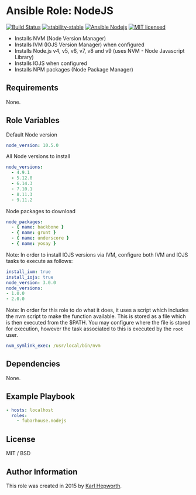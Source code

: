 # Ansible Role: NodeJS

[![Build Status](https://img.shields.io/travis/fubarhouse/ansible-role-nodejs/master.svg?style=for-the-badge)](https://travis-ci.org/fubarhouse/ansible-role-nodejs)
[![stability-stable](https://img.shields.io/badge/stability-stable-green.svg?style=for-the-badge)](https://github.com/orangemug/stability-badges)
[![Ansible Nodejs](https://img.shields.io/ansible/role/4921.svg?style=for-the-badge)](https://galaxy.ansible.com/fubarhouse/nodejs)
[![MIT licensed](https://img.shields.io/badge/license-MIT-blue.svg?style=for-the-badge)](https://raw.githubusercontent.com/fubarhouse/ansible-role-nodejs/master/LICENSE)

* Installs NVM (Node Version Manager)
* Installs IVM (IOJS Version Manager) when configured
* Installs Node.js v4, v5, v6, v7, v8 and v9 (uses NVM - Node Javascript Library)
* Installs IOJS when configured
* Installs NPM packages (Node Package Manager)

## Requirements

  None. 

## Role Variables

Default Node version
````yaml
node_version: 10.5.0
````

All Node versions to install
````yaml
node_versions:
  - 4.9.1
  - 5.12.0
  - 6.14.3
  - 7.10.1
  - 8.11.3
  - 9.11.2
````

Node packages to download
````yaml
node_packages:
  - { name: backbone }
  - { name: grunt }
  - { name: underscore }
  - { name: yosay }
````

Note: In order to install IOJS versions via IVM, configure both IVM and IOJS tasks to execute as follows:
````yaml
install_ivm: true
install_iojs: true
node_version: 3.0.0
node_versions:
- 1.0.0
- 2.0.0
````

Note: In order for this role to do what it does, it uses a script which includes the nvm script to make the function available. This is stored as a file which is then executed from the $PATH. You may configure where the file is stored for execution, however the task associated to this is executed by the `root` user.
````yaml
nvm_symlink_exec: /usr/local/bin/nvm
````

## Dependencies

  None.

## Example Playbook
````yaml
- hosts: localhost
  roles:
    - fubarhouse.nodejs
````

## License

MIT / BSD

## Author Information

This role was created in 2015 by [Karl Hepworth](https://twitter.com/fubarhouse).